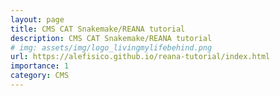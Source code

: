 ```yaml
---
layout: page
title: CMS CAT Snakemake/REANA tutorial
description: CMS CAT Snakemake/REANA tutorial
# img: assets/img/logo_livingmylifebehind.png
url: https://alefisico.github.io/reana-tutorial/index.html
importance: 1
category: CMS
---
```

